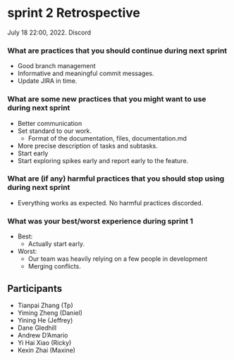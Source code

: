# sprint 2 Retrospective

July 18 22:00, 2022. Discord

### What are practices that you should continue during next sprint

- Good branch management
- Informative and meaningful commit messages.
- Update JIRA in time.

### What are some new practices that you might want to use during next sprint

- Better communication
- Set standard to our work.
  - Format of the documentation, files, documentation.md
- More precise description of tasks and subtasks.
- Start early
- Start exploring spikes early and report early to the feature.

### What are (if any) harmful practices that you should stop using during next sprint

- Everything works as expected. No harmful practices discorded.

### What was your best/worst experience during sprint 1

- Best:
  - Actually start early.
- Worst:
  - Our team was heavily relying on a few people in development
  - Merging conflicts.

## Participants

- Tianpai Zhang (Tp)
- Yiming Zheng (Daniel)
- Yining He (Jeffrey)
- Dane Gledhill
- Andrew D’Amario
- Yi Hai Xiao (Ricky)
- Kexin Zhai (Maxine)
